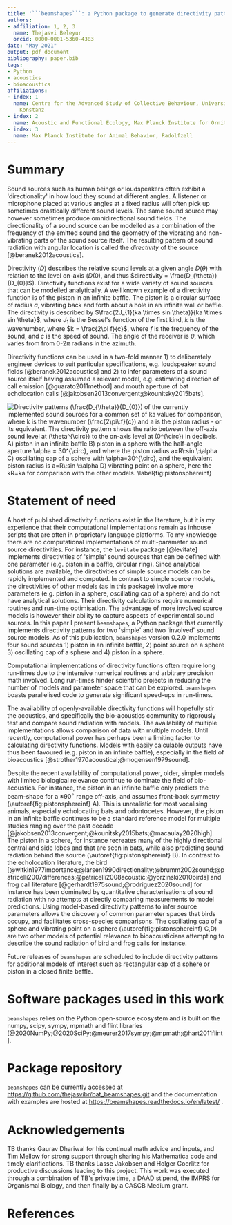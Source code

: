 ```yaml
---
title: '```beamshapes```: a Python package to generate directivity patterns for various sound source models'
authors:
- affiliation: 1, 2, 3
  name: Thejasvi Beleyur
  orcid: 0000-0001-5360-4383
date: "May 2021"
output: pdf_document
bibliography: paper.bib
tags:
- Python
- acoustics
- bioacoustics
affiliations:
- index: 1
  name: Centre for the Advanced Study of Collective Behaviour, University of Konstanz,
    Konstanz
- index: 2
  name: Acoustic and Functional Ecology, Max Planck Institute for Ornithology, Seewiesen
- index: 3
  name: Max Planck Institute for Animal Behavior, Radolfzell
---
```


# Summary

Sound sources such as human beings or loudspeakers often exhibit a 'directionality' in how loud they sound at different angles.
A listener or microphone placed at various angles at a fixed radius will often pick up sometimes drastically different sound levels. The same sound source may however sometimes produce omnidirectional sound fields. The directionality of a sound source can be modelled as a combination of the frequency of the emitted
sound and the geometry of the vibrating and non-vibrating parts of the sound source itself. The resulting pattern of sound radiation with angular location is called the *directivity* of the source [@beranek2012acoustics]. 

Directivity ($D$) describes the relative sound levels at a given angle $D(\theta)$
with relation to the level on-axis ($D(0)$, and thus $directivity = \frac{D_{\theta}}{D_{0}}$). Directivity
functions exist for a wide variety of sound sources that can be modelled analytically. A well known example 
of a directivity function is of the piston in an infinite baffle. The piston is a circular surface of radius
$a$, vibrating back and forth about a hole in an infinite wall or baffle. The directivity is described by $\frac{2J_{1}(ka \times sin \theta)}{ka \times sin \theta}$, where $J_{1}$ is the Bessel's function of the first kind, $k$ is the wavenumber, where $k = \frac{2\pi f}{c}$, where $f$ is the frequency of the sound, and $c$ is the speed of sound. The angle of the receiver is $\theta$, which varies from from 0-2$\pi$ radians in the azimuth. 

Directivity functions can be used in a two-fold manner 1) to deliberately engineer devices to suit particular specifications, e.g. loudspeaker sound fields [@beranek2012acoustics] and 2) to infer parameters of a sound source itself having assumed a relevant model, e.g. estimating direction of call emission [@guarato2011method] and mouth aperture of bat echolocation calls [@jakobsen2013convergent;@kounitsky2015bats].


![Directivity patterns ($\frac{D_{\theta}}{D_{0}}$) of the currently implemented sound sources for a common set of $ka$ values for comparison, where $k$ is the wavenumber ($\frac{2\pi\:f}{c}$) and $a$ is the piston radius - or its equivalent. The directivity pattern shows the ratio between the off-axis sound level at ($\theta^{\circ}$) to the on-axis level at ($0^{\circ}$) in decibels. A) piston in an infinite baffle B) piston in a sphere with the half-angle aperture $\alpha = 30^{\circ}$, and where the piston radius $a=R\:sin \:\alpha$ C) oscillating cap of a sphere with  $\alpha=30^{\circ}$, and the equivalent piston radius is $a=R\:sin \:\alpha$ D) vibrating point on a sphere, here the $kR=ka$ for comparison with the other models. \label{fig:pistonsphereinf}](paper_related/piston_sphere_baffle.png)


# Statement of need

A host of published directivity functions exist in the literature, but it is my experience that their computational implementations remain as inhouse scripts that are often in proprietary language platforms. To my knowledge there are no computational implementations of multi-parameter sound source directivities. For instance, the ```levitate``` package [@levitate] implements directivities of 'simple' sound sources that can be defined with one parameter (e.g. piston in a baffle, circular ring). Since analytical solutions are available, the directivities of simple source models can be rapidly implemented and computed. In contrast to simple source models, the directivities of other models (as in this package) involve more parameters (e.g. piston in a sphere, oscillating cap of a sphere) and do not have analytical solutions. Their directivity calculations require numerical routines and run-time optimisation. The advantage of more involved source models is however their ability to capture aspects of experimental sound sources. In this paper I present ```beamshapes```, a Python package that currently implements directivity patterns for two 'simple' and two 'involved' sound source models. As of this publication, ```beamshapes``` version 0.2.0 implements four sound sources 1) piston in an infinite baffle, 2) point source on a sphere 3) oscillating cap of a sphere and 4) piston in a sphere. 

Computational implementations of directivity functions often require long run-times due to the intensive numerical routines and arbitrary precision math involved. Long run-times hinder scientific projects in reducing the number of models and parameter space that can be explored. ```beamshapes``` boasts parallelised code to generate significant speed-ups in run-times. 

The availability of openly-available directivity functions will hopefully stir the acoustics, and specifically the bio-acoustics community to rigorously test and compare sound radiation with models. The availability of multiple implementations allows comparison of data with multiple models. Until recently, computational power has perhaps been a limiting factor to calculating directivity functions. Models with easily calculable outputs have thus been favoured (e.g. piston in an infinite baffle), especially in the field of bioacoustics [@strother1970acoustical;@mogensen1979sound]. 


Despite the recent availability of computational power, older, simpler models with limited biological relevance continue to dominate the field of bio-acoustics. For instance, the piston in an infinite baffle only predicts the beam-shape for a $\pm90^{\circ}$ range off-axis, and assumes front-back symmetry (\autoref{fig:pistonsphereinf} A). This is unrealistic for most vocalising animals, especially echolocating bats and odontocetes. However, the piston in an infinite baffle continues to be a standard reference model for multiple studies ranging over the past decade [@jakobsen2013convergent;@kounitsky2015bats;@macaulay2020high]. The piston in a sphere, for instance recreates many of the highly directional central and side lobes and that are seen in bats, while also predicting sound radiation behind the source (\autoref{fig:pistonsphereinf} B). In contrast to the echolocation literature, the bird [@witkin1977importance;@larsen1990directionality;@brumm2002sound;@patricelli2007differences;@patricelli2008acoustic;@yorzinski2010birds]  and frog call literature [@gerhardt1975sound;@rodriguez2020sound] for instance has been dominated by quantitative characterisations of sound radiation with no attempts at directly comparing measurements to model predictions. Using model-based directivity patterns to infer source parameters allows the discovery of common parameter spaces that birds occupy, and facilitates cross-species comparisons. The oscillating cap of a sphere and vibrating point on a sphere (\autoref{fig:pistonsphereinf} C,D) are two other models of potential relevance to bioacousticians attempting to describe the sound radiation of bird and frog calls for instance. 

Future releases of ```beamshapes``` are scheduled to include directivity patterns for additional models of interest such as rectangular cap of a sphere or piston in a closed finite baffle.


# Software packages used in this work
```beamshapes``` relies on the Python open-source ecosystem and is built on the numpy, scipy, sympy, mpmath and flint libraries [@2020NumPy;@2020SciPy;@meurer2017sympy;@mpmath;@hart2011flint]. 


# Package repository
```beamshapes``` can be currently accessed at https://github.com/thejasvibr/bat_beamshapes.git and the documentation with examples are hosted at https://beamshapes.readthedocs.io/en/latest/ .


# Acknowledgements
TB thanks Gaurav Dhariwal for his continual math advice and inputs, and Tim Mellow for 
strong support through sharing his Mathematica code and timely clarifications. TB thanks Lasse Jakobsen and Holger Goerlitz for productive discussions leading to this project. This work was executed through a combination of TB's private time, a DAAD stipend, the IMPRS for Organismal Biology,  and then finally by a CASCB Medium grant.

# References
